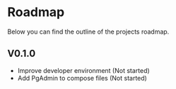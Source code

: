 # Roadmap

Below you can find the outline of the projects roadmap.

## V0.1.0

- Improve developer environment (Not started)
- Add PgAdmin to compose files (Not started)